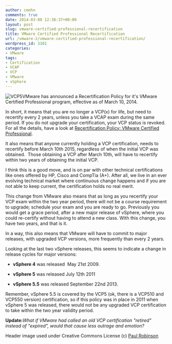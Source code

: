 ```yaml
---
author: cmohn
comments: true
date: 2014-03-08 12:38:37+00:00
layout: post
slug: vmware-certified-professional-recertification
title: VMware Certified Professional Recertification
url: /vmware-2/vmware-certified-professional-recertification/
wordpress_id: 3101
categories:
- VMware
tags:
- Certification
- VCAP
- VCP
- VMware
- vSphere
---
```


![VCP5](http://vninja.net/wordpress/wp-content/uploads/2011/08/VCP5.png)VMware has announced a Recertification Policy for it's VMware Certified Professional program, effective as of March 10, 2014.

In short, it means that you are no longer a VCP(x) for life, but need to recertify every 2 years, unless you take a VCAP exam during the same period. If you do not upgrade your certification, your VCP status is revoked. For all the details, have a look at [Recertification Policy: VMware Certified Professional](http://mylearn.vmware.com/mgrReg/plan.cfm?plan=46667&ui=www_cert).

It also means that anyone currently holding a VCP certification, needs to recertify before March 10th 2015, regardless of when the initial VCP was obtained.  Those obtaining a VCP after March 10th, will have to recertify within two years of obtaining the initial VCP.

I think this is a good move, and is on par with other technical certifications like ones offered by HP, Cisco and CompTia (A+). After all, we live in an ever evolving technical market where continuous change happens and if you are not able to keep current, the certification holds no real merit.

This change from VMware also means that as long as you recertify your VCP exam within the two year period, there will not be a course requirement to upgrade; schedule your exam and you are ready to go. Previously you would get a grace period, after a new major release of vSphere, where you could re-certify without having to attend a new class. With this change, you have two years, and that is it.

In a way, this also means that VMware will have to commit to major releases, with upgraded VCP versions, more frequently than every 2 years.

Looking at the last two vSphere releases, this seems to indicate a change in release cycles for major versions:




    
  * **vSphere 4** was released  May 21st 2009.

    
  * **vSphere 5** was released July 12th 2011

    
  * **vSphere 5.5** was released September 22nd 2013.



Remember, vSphere 5.5 is covered by the VCP5 (ok, there is a VCP510 and VCP550 version) certification, so if this policy was in place in 2011 when vSphere 5 was released, there would not be any upgraded VCP certification to take within the two year validity period.

**Update:**_What if VMware had called an old VCP certification "retired" instead of "expired", would that cause less outrage and emotion?_

Header image used under Creative Commons License (c) [Paul Robinson](http://www.flickr.com/photos/56786627@N00/4672606709/in/photolist-87UkbD-87XxuQ-8e4kY1-8e49Ew-8dZXnn-8e41FL-8dZZeD-8e4jRw-8e4aEA-8e4mLC-8e3ZHW-8dZP1P-8e4nSC-8dZSfk-8dZL9H-8dZMhk-8e4oCm-8dZWiv-8e46im-8e12dp-8dZN8H-8dZVyH-8e4bpm-8e13ra-9JV1v2-85vdYE-81jUjD-81jT4e-81jUeF-81o47b-85s5gM-9b9Vem-9b9V15-9b6LxD-9b6Lma-8dZR7H-85s2Ci-85vcKA-9r5YD6)[
](http://www.flickr.com/photos/t0msk/3596091232/)
